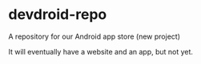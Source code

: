 # devdroid-repo
A repository for our Android app store (new project)

It will eventually have a website and an app, but not yet.
